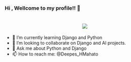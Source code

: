 ### Hi , Wellcome to my profile!! 👋
<h1 align="center">
  <a href="https://ashokcpg.com.np">
    <img src="https://readme-typing-svg.herokuapp.com?color=00B4AB&size=26&center=true&vCenter=true&width=900&lines=Hi%2C+I+am+django+developer.">
  </a>
</h1>





- 🌱 I’m currently learning Django and Python
- 👯 I’m looking to collaborate on Django and AI projects.
- 💬 Ask me about Python and Django
- 📫 How to reach me: @Deepes_HMahato
